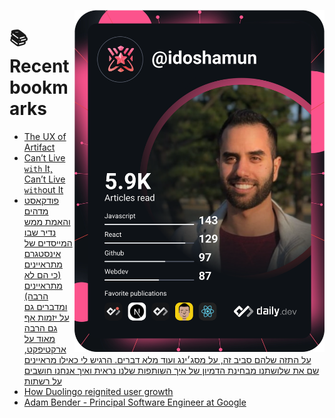<a href="https://app.daily.dev/idoshamun"><img src="https://raw.githubusercontent.com/idoshamun/idoshamun/devcard/devcard.svg" align='right' width="400" alt="Ido Shamun's Dev Card"/></a>

# 📚 Recent bookmarks
<!-- BOOKMARKS:START -->
- [The UX of Artifact](https://app.daily.dev/posts/T6RY3KlwS?utm_source=rss&utm_medium=bookmarks&utm_campaign=28849d86070e4c099c877ab6837c61f0)
- [Can’t Live `with` It, Can’t Live `with`out It](https://app.daily.dev/posts/h4dNFxGlO?utm_source=rss&utm_medium=bookmarks&utm_campaign=28849d86070e4c099c877ab6837c61f0)
- [פודקאסט מדהים והאמת ממש נדיר שבו המייסדים של אינסטגרם מתראיינים &lpar;כי הם לא מתראיינים הרבה&rpar; ומדברים גם על יזמות אף גם הרבה מאוד על ארקטיפקט, על התזה שלהם סביב זה, על מסג׳ינג ועוד מלא דברים. הרגיש לי כאילו מראיינים שם את שלושתנו מבחינת הדמיון של איך השותפות שלנו נראית ואיך אנחנו חושבים על רשתות](https://app.daily.dev/posts/tVC9LU4Fi?utm_source=rss&utm_medium=bookmarks&utm_campaign=28849d86070e4c099c877ab6837c61f0)
- [How Duolingo reignited user growth](https://app.daily.dev/posts/8F60dQroz?utm_source=rss&utm_medium=bookmarks&utm_campaign=28849d86070e4c099c877ab6837c61f0)
- [Adam Bender - Principal Software Engineer at Google](https://app.daily.dev/posts/QVsG4Lucj?utm_source=rss&utm_medium=bookmarks&utm_campaign=28849d86070e4c099c877ab6837c61f0)
<!-- BOOKMARKS:END -->
